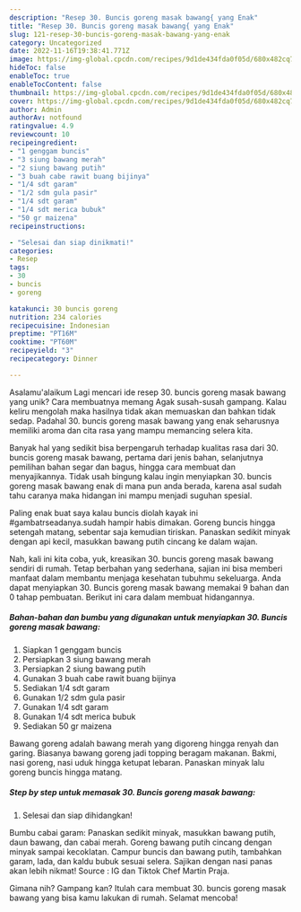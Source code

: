 ```yaml
---
description: "Resep 30. Buncis goreng masak bawang{ yang Enak"
title: "Resep 30. Buncis goreng masak bawang{ yang Enak"
slug: 121-resep-30-buncis-goreng-masak-bawang-yang-enak
category: Uncategorized
date: 2022-11-16T19:38:41.771Z
image: https://img-global.cpcdn.com/recipes/9d1de434fda0f05d/680x482cq70/30-buncis-goreng-masak-bawang-foto-resep-utama.jpg
hideToc: false
enableToc: true
enableTocContent: false
thumbnail: https://img-global.cpcdn.com/recipes/9d1de434fda0f05d/680x482cq70/30-buncis-goreng-masak-bawang-foto-resep-utama.jpg
cover: https://img-global.cpcdn.com/recipes/9d1de434fda0f05d/680x482cq70/30-buncis-goreng-masak-bawang-foto-resep-utama.jpg
author: Admin
authorAv: notfound
ratingvalue: 4.9
reviewcount: 10
recipeingredient:
- "1 genggam buncis"
- "3 siung bawang merah"
- "2 siung bawang putih"
- "3 buah cabe rawit buang bijinya"
- "1/4 sdt garam"
- "1/2 sdm gula pasir"
- "1/4 sdt garam"
- "1/4 sdt merica bubuk"
- "50 gr maizena"
recipeinstructions:

- "Selesai dan siap dinikmati!"
categories:
- Resep
tags:
- 30
- buncis
- goreng

katakunci: 30 buncis goreng 
nutrition: 234 calories
recipecuisine: Indonesian
preptime: "PT16M"
cooktime: "PT60M"
recipeyield: "3"
recipecategory: Dinner

---
```



Asalamu'alaikum Lagi mencari ide resep 30. buncis goreng masak bawang yang unik? Cara membuatnya memang Agak susah-susah gampang. Kalau keliru mengolah maka hasilnya tidak akan memuaskan dan bahkan tidak sedap. Padahal 30. buncis goreng masak bawang yang enak seharusnya memiliki aroma dan cita rasa yang mampu memancing selera kita.


Banyak hal yang sedikit bisa berpengaruh terhadap kualitas rasa dari 30. buncis goreng masak bawang, pertama dari jenis bahan, selanjutnya pemilihan bahan segar dan bagus, hingga cara membuat dan menyajikannya. Tidak usah bingung kalau ingin menyiapkan 30. buncis goreng masak bawang enak di mana pun anda berada, karena asal sudah tahu caranya maka hidangan ini mampu menjadi suguhan spesial.

Paling enak buat saya kalau buncis diolah kayak ini #gambatrseadanya.sudah hampir habis dimakan. Goreng buncis hingga setengah matang, sebentar saja kemudian tiriskan. Panaskan sedikit minyak dengan api kecil, masukkan bawang putih cincang ke dalam wajan.


Nah, kali ini kita coba, yuk, kreasikan 30. buncis goreng masak bawang sendiri di rumah. Tetap berbahan yang sederhana, sajian ini bisa memberi manfaat dalam membantu menjaga kesehatan tubuhmu sekeluarga. Anda dapat menyiapkan 30. Buncis goreng masak bawang memakai 9 bahan dan 0 tahap pembuatan. Berikut ini cara dalam membuat hidangannya.

<!--inarticleads1-->

##### Bahan-bahan dan bumbu yang digunakan untuk menyiapkan 30. Buncis goreng masak bawang:

1. Siapkan 1 genggam buncis
1. Persiapkan 3 siung bawang merah
1. Persiapkan 2 siung bawang putih
1. Gunakan 3 buah cabe rawit buang bijinya
1. Sediakan 1/4 sdt garam
1. Gunakan 1/2 sdm gula pasir
1. Gunakan 1/4 sdt garam
1. Gunakan 1/4 sdt merica bubuk
1. Sediakan 50 gr maizena


Bawang goreng adalah bawang merah yang digoreng hingga renyah dan garing. Biasanya bawang goreng jadi topping beragam makanan. Bakmi, nasi goreng, nasi uduk hingga ketupat lebaran. Panaskan minyak lalu goreng buncis hingga matang. 

<!--inarticleads2-->

##### Step by step untuk memasak 30. Buncis goreng masak bawang:


1. Selesai dan siap dihidangkan!

Bumbu cabai garam: Panaskan sedikit minyak, masukkan bawang putih, daun bawang, dan cabai merah. Goreng bawang putih cincang dengan minyak sampai kecoklatan. Campur buncis dan bawang putih, tambahkan garam, lada, dan kaldu bubuk sesuai selera. Sajikan dengan nasi panas akan lebih nikmat! Source : IG dan Tiktok Chef Martin Praja. 

Gimana nih? Gampang kan? Itulah cara membuat 30. buncis goreng masak bawang yang bisa kamu lakukan di rumah. Selamat mencoba!
